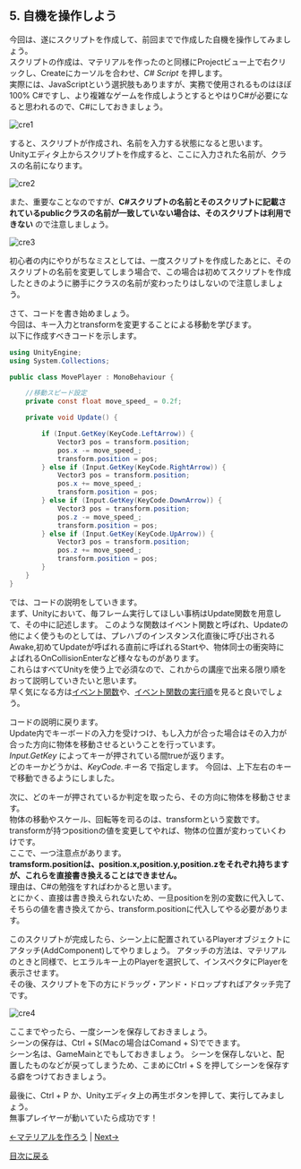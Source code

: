 ## 5. 自機を操作しよう

今回は、遂にスクリプトを作成して、前回までで作成した自機を操作してみましょう。  
スクリプトの作成は、マテリアルを作ったのと同様にProjectビュー上で右クリックし、Createにカーソルを合わせ、*C# Script* を押します。  
実際には、JavaScriptという選択肢もありますが、実務で使用されるものはほぼ100% C#ですし、より複雑なゲームを作成しようとするとやはりC#が必要になると思われるので、C#にしておきましょう。  

![cre1](../Images/ControllPlayer1.png)

すると、スクリプトが作成され、名前を入力する状態になると思います。  
Unityエディタ上からスクリプトを作成すると、ここに入力された名前が、クラスの名前になります。  

![cre2](../Images/ControllPlayer2.png)

また、重要なことなのですが、**C#スクリプトの名前とそのスクリプトに記載されているpublicクラスの名前が一致していない場合は、そのスクリプトは利用できない** ので注意しましょう。  

![cre3](../Images/ControllPlayer3.png)

初心者の内にやりがちなミスとしては、一度スクリプトを作成したあとに、そのスクリプトの名前を変更してしまう場合で、この場合は初めてスクリプトを作成したときのように勝手にクラスの名前が変わったりはしないので注意しましょう。

さて、コードを書き始めましょう。  
今回は、キー入力とtransformを変更することによる移動を学びます。  
以下に作成すべきコードを示します。


````c#:MovePlayer.cs
using UnityEngine;
using System.Collections;

public class MovePlayer : MonoBehaviour {

    //移動スピード設定
    private const float move_speed_ = 0.2f;

    private void Update() {

        if (Input.GetKey(KeyCode.LeftArrow)) {
            Vector3 pos = transform.position;
            pos.x -= move_speed_;
            transform.position = pos;
        } else if (Input.GetKey(KeyCode.RightArrow)) {
            Vector3 pos = transform.position;
            pos.x += move_speed_;
            transform.position = pos;
        } else if (Input.GetKey(KeyCode.DownArrow)) {
            Vector3 pos = transform.position;
            pos.z -= move_speed_;
            transform.position = pos;
        } else if (Input.GetKey(KeyCode.UpArrow)) {
            Vector3 pos = transform.position;
            pos.z += move_speed_;
            transform.position = pos;
        }
    }
}
````

では、コードの説明をしていきます。  
まず、Unityにおいて、毎フレーム実行してほしい事柄はUpdate関数を用意して、その中に記述します。
このような関数はイベント関数と呼ばれ、Updateの他によく使うものとしては、プレハブのインスタンス化直後に呼び出されるAwake,初めてUpdateが呼ばれる直前に呼ばれるStartや、物体同士の衝突時によばれるOnCollisionEnterなど様々なものがあります。  
これらはすべてUnityを使う上で必須なので、これからの講座で出来る限り順をおって説明していきたいと思います。  
早く気になる方は[イベント関数](https://docs.unity3d.com/jp/current/Manual/EventFunctions.html)や、[イベント関数の実行順](https://docs.unity3d.com/ja/current/Manual/ExecutionOrder.html)を見ると良いでしょう。  

コードの説明に戻ります。  
Update内でキーボードの入力を受けつけ、もし入力が合った場合はその入力が合った方向に物体を移動させるということを行っています。  
*Input.GetKey* によってキーが押されている間trueが返ります。  
どのキーかどうかは、*KeyCode.キー名* で指定します。
今回は、上下左右のキーで移動できるようにしました。  

次に、どのキーが押されているか判定を取ったら、その方向に物体を移動させます。  
物体の移動やスケール、回転等を司るのは、transformという変数です。  
transformが持つpositionの値を変更してやれば、物体の位置が変わっていくわけです。  
ここで、一つ注意点があります。  
**tramsform.positionは、position.x,position.y,position.zをそれぞれ持ちますが、これらを直接書き換えることはできません。**  
理由は、C#の勉強をすればわかると思います。  
とにかく、直接は書き換えられないため、一旦positionを別の変数に代入して、そちらの値を書き換えてから、transform.positionに代入してやる必要があります。

このスクリプトが完成したら、シーン上に配置されているPlayerオブジェクトにアタッチ(AddComponent)してやりましょう。
アタッチの方法は、マテリアルのときと同様で、ヒエラルキー上のPlayerを選択して、インスペクタにPlayerを表示させます。  
その後、スクリプトを下の方にドラッグ・アンド・ドロップすればアタッチ完了です。

![cre4](../Images/ControllPlayer4.png)

ここまでやったら、一度シーンを保存しておきましょう。  
シーンの保存は、Ctrl + S(Macの場合はComand + S)でできます。  
シーン名は、GameMainとでもしておきましょう。
シーンを保存しないと、配置したものなどが戻ってしまうため、こまめにCtrl + S を押してシーンを保存する癖をつけておきましょう。

最後に、Ctrl + P か、Unityエディタ上の再生ボタンを押して、実行してみましょう。  
無事プレイヤーが動いていたら成功です！

[←マテリアルを作ろう](./MakeMaterial.md) | [Next→](./MakeMaterial.md)

[目次に戻る](../../README.md)  
